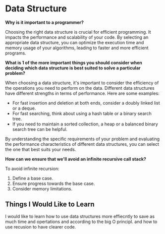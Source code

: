 # Data Structure
**Why is it important to a programmer?**

Choosing the right data structure is crucial for efficient programming. It impacts the performance and scalability of your code. By selecting an appropriate data structure, you can optimize the execution time and memory usage of your algorithms, leading to faster and more efficient programs.


**What is 1 of the more important things you should consider when deciding which data structure is best suited to solve a particular problem?**

When choosing a data structure, it's important to consider the efficiency of the operations you need to perform on the data. Different data structures have different strengths in terms of performance. Here are some examples:

- For fast insertion and deletion at both ends, consider a doubly linked list or a deque.
- For fast searching, think about using a hash table or a binary search tree.
- If you need to maintain a sorted collection, a heap or a balanced binary search tree can be helpful.

By understanding the specific requirements of your problem and evaluating the performance characteristics of different data structures, you can select the one that best suits your needs.

**How can we ensure that we'll avoid an infinite recursive call stack?**

To avoid infinite recursion:

1. Define a base case.
2. Ensure progress towards the base case.
3. Consider memory limitations.


## Things I Would Like to Learn
I would like to learn how to use  data structures more effiecntly to save as much time and opertations and according to the big O principl.
and how to use recusion to have clearer code.
